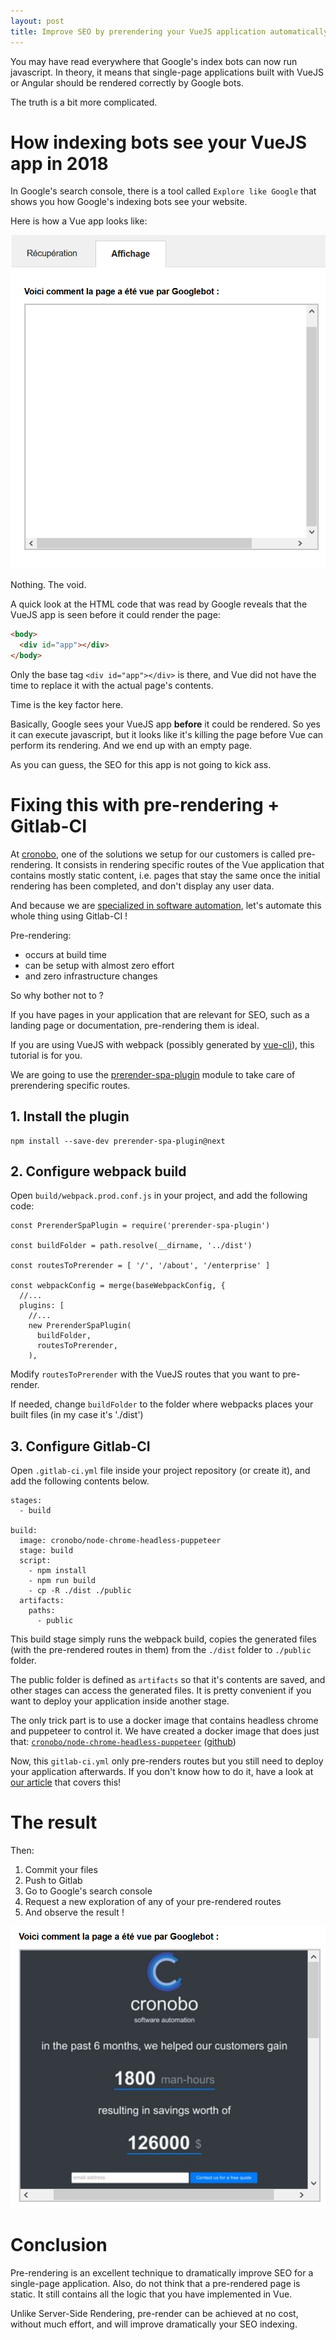 ```yaml
---
layout: post
title: Improve SEO by prerendering your VueJS application automatically using Gitlab-CI
---
```


You may have read everywhere that Google's index bots can now run javascript. In theory, it means that single-page applications built with VueJS or Angular should be rendered correctly by Google bots.

The truth is a bit more complicated.

# How indexing bots see your VueJS app in 2018

In Google's search console, there is a tool called `Explore like Google` that shows you how Google's indexing bots see your website.

Here is how a Vue app looks like:

![A VueJS app appears empty to Googlebot](/assets/empty-googlebot-page.png)

Nothing. The void.

A quick look at the HTML code that was read by Google reveals that the VueJS app is seen before it could render the page:

```html
<body>
  <div id="app"></div>
</body>
```

Only the base tag `<div id="app"></div>` is there, and Vue did not have the time to replace it with the actual page's contents.

Time is the key factor here.

Basically, Google sees your VueJS app **before** it could be rendered. So yes it can execute javascript, but it looks like it's killing the page before Vue can perform its rendering. And we end up with an empty page.

As you can guess, the SEO for this app is not going to kick ass.

# Fixing this with pre-rendering + Gitlab-CI

At [cronobo](https://cronobo.com/enterprise), one of the solutions we setup for our customers is called pre-rendering. It consists in rendering specific routes of the Vue application that contains mostly static content, i.e. pages that stay the same once the initial rendering has been completed, and don't display any user data.

And because we are [specialized in software automation](https://cronobo.com/enterprise), let's automate this whole thing using Gitlab-CI !

Pre-rendering:
- occurs at build time
- can be setup with almost zero effort
- and zero infrastructure changes

So why bother not to ?

If you have pages in your application that are relevant for SEO, such as a landing page or documentation, pre-rendering them is ideal.

If you are using VueJS with webpack (possibly generated by [vue-cli](https://github.com/vuejs/vue-cli)), this tutorial is for you.

We are going to use the [prerender-spa-plugin](https://www.npmjs.com/package/prerender-spa-plugin) module to take care of prerendering specific routes.

## 1. Install the plugin

```
npm install --save-dev prerender-spa-plugin@next
```

## 2. Configure webpack build

Open `build/webpack.prod.conf.js` in your project, and add the following code:

```
const PrerenderSpaPlugin = require('prerender-spa-plugin')

const buildFolder = path.resolve(__dirname, '../dist')

const routesToPrerender = [ '/', '/about', '/enterprise' ]

const webpackConfig = merge(baseWebpackConfig, {
  //...
  plugins: [
    //...
    new PrerenderSpaPlugin(
      buildFolder,
      routesToPrerender,
    ),
```

Modify `routesToPrerender` with the VueJS routes that you want to pre-render.

If needed, change `buildFolder` to the folder where webpacks places your built files (in my case it's './dist')

## 3. Configure Gitlab-CI

Open `.gitlab-ci.yml` file inside your project repository (or create it), and add the following contents below.

```
stages:
  - build

build:
  image: cronobo/node-chrome-headless-puppeteer
  stage: build
  script:
    - npm install
    - npm run build
    - cp -R ./dist ./public
  artifacts:
    paths:
      - public
```

This build stage simply runs the webpack build, copies the generated files (with the pre-rendered routes in them) from the `./dist` folder to `./public` folder.

The public folder is defined as `artifacts` so that it's contents are saved, and other stages can access the generated files. It is pretty convenient if you want to deploy your application inside another stage.

The only trick part is to use a docker image that contains headless chrome and puppeteer to control it.  We have created a docker image that does just that:
 [`cronobo/node-chrome-headless-puppeteer`](https://hub.docker.com/r/cronobo/node-chrome-headless-puppeteer/) ([github](https://github.com/cronobo/node-chrome-headless-puppeteer))

Now, this `gitlab-ci.yml` only pre-renders routes but you still need to deploy your application afterwards. If you don't know how to do it, have a look at [our article](https://blog.cronobo.com/2018/03/22/deploy-firebase-from-gitlab-ci.html) that covers this!

# The result

Then:
1. Commit your files
2. Push to Gitlab
3. Go to Google's search console
4. Request a new exploration of any of your pre-rendered routes
5. And observe the result !

![This time Google bot sees your page correctly](/assets/filled-googlebot-page.png)

# Conclusion

Pre-rendering is an excellent technique to dramatically improve SEO for a single-page application.
Also, do not think that a pre-rendered page is static. It still contains all the logic that you have implemented in Vue.

Unlike Server-Side Rendering, pre-render can be achieved at no cost, without much effort, and will improve dramatically your SEO indexing.

